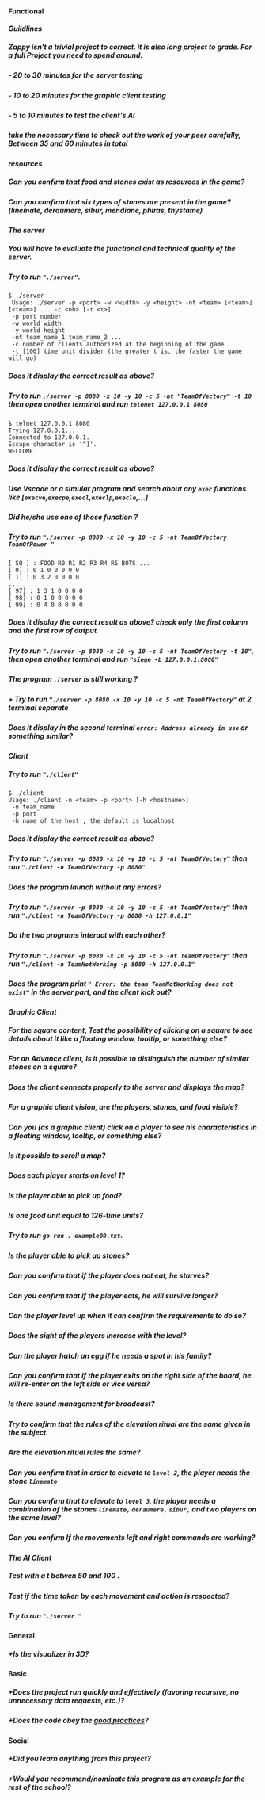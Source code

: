 #### Functional

**_Guildlines_**

##### Zappy isn't a trivial project to correct. it is also long project to grade. For a full Project you need to spend around:

##### - 20 to 30 minutes for the server testing
##### - 10 to 20 minutes for the graphic client testing
##### - 5 to 10 minutes to test the client's AI

##### take the necessary time to check out the work of your peer carefully, Between 35 and 60 minutes in total

**_resources_**


##### Can you confirm that food and stones exist as resources in the game?

##### Can you confirm that six types of stones are present in the game? (linemate, deraumere, sibur, mendiane, phiras, thystame)



**_The server_**

##### You will have to evaluate the functional and technical quality of the server.

##### Try to run `"./server"`.

```console
$ ./server
 Usage: ./server -p <port> -w <width> -y <height> -nt <team> [<team>] [<team>] ... -c <nb> [-t <t>]
 -p port number
 -w world width
 -y world height
 -nt team_name_1 team_name_2 ...
 -c number of clients authorized at the beginning of the game
 -t [100] time unit divider (the greater t is, the faster the game will go)
```

##### Does it display the correct result as above?

##### Try to run `./server -p 8080 -x 10 -y 10 -c 5 -nt "TeamOfVectory" -t 10` then open another terminal and run `telenet 127.0.0.1 8080`

```console 
$ telnet 127.0.0.1 8080
Trying 127.0.0.1...
Connected to 127.0.0.1.
Escape character is '^]'.
WELCOME
```
##### Does it display the correct result as above?

##### Use Vscode or a simular program and search about any `exec` functions like [`execve`,`execpe`,`execl`,`execlp`,`execle`,...]
##### Did he/she use one of those function ?

##### Try to run `"./server -p 8080 -x 10 -y 10 -c 5 -nt TeamOfVectory TeamOfPower "`

```console 
[ SQ ] : FOOD R0 R1 R2 R3 R4 R5 BOTS ...
[ 0] : 0 1 0 0 0 0 0 
[ 1] : 0 3 2 0 0 0 0 
...
[ 97] : 1 3 1 0 0 0 0 
[ 98] : 0 1 0 0 0 0 0 
[ 99] : 0 4 0 0 0 0 0 
```

##### Does it display the correct result as above? check only the first column and the first row of output

##### Try to run `"./server -p 8080 -x 10 -y 10 -c 5 -nt TeamOfVectory -t 10"`, then open another terminal and run `"siege -b 127.0.0.1:8080"`

##### The program `./server` is still working ?

##### + Try to run `"./server -p 8080 -x 10 -y 10 -c 5 -nt TeamOfVectory"` at 2 terminal separate 

##### Does it display in the second terminal `error: Address already in use` or something similar?

**_Client_**

##### Try to run `"./client"`

```console
$ ./client
Usage: ./client -n <team> -p <port> [-h <hostname>]
 -n team_name
 -p port
 -h name of the host , the default is localhost
```

##### Does it display the correct result as above?

##### Try to run `"./server -p 8080 -x 10 -y 10 -c 5 -nt TeamOfVectory"` then run `"./client -n TeamOfVectory -p 8080"`

##### Does the program launch without any errors?

##### Try to run `"./server -p 8080 -x 10 -y 10 -c 5 -nt TeamOfVectory"` then run `"./client -n TeamOfVectory -p 8080 -h 127.0.0.1"`

##### Do the two programs interact with each other?

##### Try to run `"./server -p 8080 -x 10 -y 10 -c 5 -nt TeamOfVectory"` then run `"./client -n TeamNotWorking -p 8080 -h 127.0.0.1"`

##### Does the program print `" Error: the team TeamNotWorking does not exist"` in the server part, and the client kick out?

**_Graphic Client_**

##### For the square content, Test the possibility of clicking on a square to see details about it like a floating window, tooltip, or something else?

##### For an Advance client, Is it possible to distinguish the number of similar stones on a square?

##### Does the client connects properly to the server and displays the map?

##### For a graphic client vision, are the players, stones, and food visible?

##### Can you (as a graphic client) click on a player to see his characteristics in a floating window, tooltip, or something else?

##### Is it possible to scroll a map?

##### Does each player starts on level 1?

##### Is the player able to pick up food?

##### Is one food unit equal to 126-time units?

##### Try to run `go run . example00.txt`.

##### Is the player able to pick up stones?

##### Can you confirm that if the player does not eat, he starves?

##### Can you confirm that if the player eats, he will survive longer?

##### Can the player level up when it can confirm the requirements to do so?

##### Does the sight of the players increase with the level?

##### Can the player hatch an egg if he needs a spot in his family?

##### Can you confirm that if the player exits on the right side of the board, he will re-enter on the left side or vice versa?

##### Is there sound management for broadcast?

##### Try to confirm that the rules of the elevation ritual are the same given in the subject.

##### Are the elevation ritual rules the same?

##### Can you confirm that in order to elevate to `level 2`, the player needs the stone `linemate`

##### Can you confirm that to elevate to `level 3`, the player needs a combination of the stones `linemate,` `deraumere,` `sibur,` and two players on the same level?

##### Can you confirm If the movements left and right commands are working?

**_The AI Client_**

##### Test with a t betwen 50 and 100 .

##### Test if the time taken by each movement and action is respected?

##### Try to run `"./server "`

#### General

##### +Is the visualizer in 3D?

#### Basic

##### +Does the project run quickly and effectively (favoring recursive, no unnecessary data requests, etc.)?

##### +Does the code obey the [good practices](../../good-practices/README.md)?

#### Social

##### +Did you learn anything from this project?

##### +Would you recommend/nominate this program as an example for the rest of the school?

